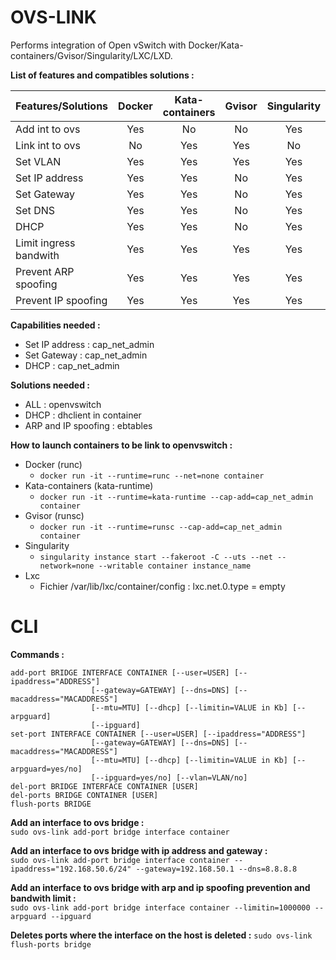 # OVS-LINK
Performs integration of Open vSwitch with Docker/Kata-containers/Gvisor/Singularity/LXC/LXD.

**List of features and compatibles solutions :**

| Features/Solutions | Docker | Kata-containers | Gvisor | Singularity | LXC | LXD |
| --- |:---:|:---:|:---:|:---:|:---:|:---:|
| Add int to ovs | Yes | No | No | Yes | Yes | - |
| Link int to ovs | No | Yes | Yes | No | No | - |
| Set VLAN | Yes | Yes | Yes | Yes | Yes | - |
| Set IP address | Yes | Yes | No | Yes | Yes | - |
| Set Gateway | Yes | Yes | No | Yes | Yes | - |
| Set DNS | Yes | Yes | No | Yes | Yes | - |
| DHCP | Yes | Yes | No | Yes | Yes | - |
| Limit ingress bandwith | Yes | Yes | Yes | Yes | Yes | - |
| Prevent ARP spoofing | Yes | Yes | Yes | Yes | Yes | - |
| Prevent IP spoofing | Yes | Yes | Yes | Yes | Yes | - |

**Capabilities needed :**
- Set IP address : cap_net_admin
- Set Gateway : cap_net_admin
- DHCP : cap_net_admin

**Solutions needed :**
- ALL : openvswitch
- DHCP : dhclient in container
- ARP and IP spoofing : ebtables

**How to launch containers to be link to openvswitch :**
- Docker (runc)
  - `docker run -it --runtime=runc --net=none container`
- Kata-containers (kata-runtime)
  - `docker run -it --runtime=kata-runtime --cap-add=cap_net_admin container`
- Gvisor (runsc)
  - `docker run -it --runtime=runsc --cap-add=cap_net_admin container`
- Singularity
  - `singularity instance start --fakeroot -C --uts --net --network=none --writable container instance_name`
- Lxc
  - Fichier /var/lib/lxc/container/config : lxc.net.0.type = empty

# CLI

**Commands :**
```
add-port BRIDGE INTERFACE CONTAINER [--user=USER] [--ipaddress="ADDRESS"]
                  [--gateway=GATEWAY] [--dns=DNS] [--macaddress="MACADDRESS"]
                  [--mtu=MTU] [--dhcp] [--limitin=VALUE in Kb] [--arpguard]
                  [--ipguard]
set-port INTERFACE CONTAINER [--user=USER] [--ipaddress="ADDRESS"]
                  [--gateway=GATEWAY] [--dns=DNS] [--macaddress="MACADDRESS"]
                  [--mtu=MTU] [--dhcp] [--limitin=VALUE in Kb] [--arpguard=yes/no]
                  [--ipguard=yes/no] [--vlan=VLAN/no]
del-port BRIDGE INTERFACE CONTAINER [USER]
del-ports BRIDGE CONTAINER [USER]
flush-ports BRIDGE
```

**Add an interface to ovs bridge :**  
`sudo ovs-link add-port bridge interface container`

**Add an interface to ovs bridge with ip address and gateway :**  
`sudo ovs-link add-port bridge interface container --ipaddress="192.168.50.6/24" --gateway=192.168.50.1 --dns=8.8.8.8`

**Add an interface to ovs bridge with arp and ip spoofing prevention and bandwith limit :**  
`sudo ovs-link add-port bridge interface container --limitin=1000000 --arpguard --ipguard`

**Deletes ports where the interface on the host is deleted :**
`sudo ovs-link flush-ports bridge`